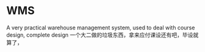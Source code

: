 # WMS
A very practical warehouse management system, used to deal with course design, complete design
一个大二做的垃圾东西，拿来应付课设还有吧，毕设就算了，
